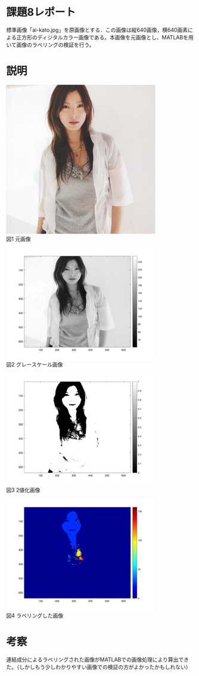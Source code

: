 # 課題8レポート
標準画像「ai-kato.jpg」を原画像とする．この画像は縦640画像，横640画素による正方形のディジタルカラー画像である。本画像を元画像とし、MATLABを用いて画像のラベリングの検証を行う。

# 説明
<img src="https://github.com/SamuraiProject/lecture_image_processing/blob/master/images/origin/ai-kato.jpg" width="400"><br />
図1 元画像 

<img src="https://github.com/SamuraiProject/lecture_image_processing/blob/master/images/kadai8/kato-ai-gs.png?raw=true" width="400"><br />
図2 グレースケール画像

<img src="https://github.com/SamuraiProject/lecture_image_processing/blob/master/images/kadai8/kato-ai-128-2chi.png" width="400"><br />
図3 2値化画像

<img src="https://github.com/SamuraiProject/lecture_image_processing/blob/master/images/kadai8/kato-ai-label.png" width="400"><br />
図4 ラベリングした画像

# 考察
連結成分によるラベリングされた画像がMATLABでの画像処理により算出できた。（しかしもう少しわかりやすい画像での検証の方がよかったかもしれない）
